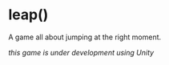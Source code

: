 # leap()
A game all about jumping at the right moment.

*this game is under development using Unity*